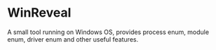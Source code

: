 # WinReveal
A small tool running on Windows OS, provides process enum, module enum, driver enum and other useful features.
